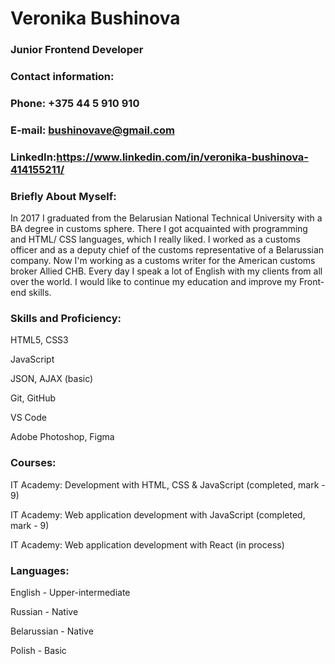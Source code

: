 # **Veronika Bushinova**


### **Junior Frontend Developer**


### **Contact information:**


### **Phone:** +375 44 5 910 910


### **E-mail:** bushinovave@gmail.com


### **LinkedIn**:https://www.linkedin.com/in/veronika-bushinova-414155211/


### **Briefly About Myself**:


In 2017 I graduated from the Belarusian National Technical University with a BA degree in customs sphere. There I got acquainted with programming and HTML/ CSS languages, which I really liked. I worked as a customs officer and as a deputy chief of the customs representative of a Belarussian company. Now I'm working as a customs writer for the American customs broker Allied CHB. Every day I speak a lot of English with my clients from all over the world. I would like to continue my education and improve my Front-end skills. 


### **Skills and Proficiency**:


HTML5, CSS3


JavaScript


JSON, AJAX (basic)


Git, GitHub


VS Code


Adobe Photoshop, Figma


### **Courses**:


IT Academy: Development with HTML, CSS & JavaScript (completed, mark - 9)


IT Academy: Web application development with JavaScript (completed, mark - 9)


IT Academy: Web application development with React (in process)



### **Languages**:


English - Upper-intermediate


Russian - Native


Belarussian - Native


Polish - Basic

